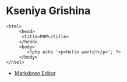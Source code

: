 # Kseniya Grishina	

```
<html>
     <head>
      <title>PHP</title>
     </head>
     <body>
     	<?php echo '<p>Hello world!</p>'; ?>
     </body>
</html>
```

 * [Markdown Editor](https://jbt.github.io/markdown-editor/)


